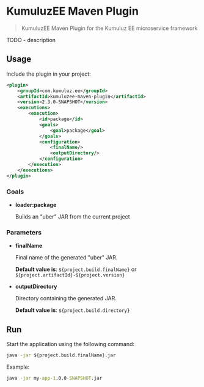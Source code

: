# KumuluzEE Maven Plugin

> KumuluzEE Maven Plugin for the Kumuluz EE microservice framework

TODO - description

## Usage

Include the plugin in your project:

```xml
<plugin>
    <groupId>com.kumuluz.ee</groupId>
    <artifactId>kumuluzee-maven-plugin</artifactId>
    <version>2.3.0-SNAPSHOT</version>
    <executions>
        <execution>
            <id>package</id>
            <goals>
                <goal>package</goal>
            </goals>
            <configuration>
                <finalName/>
                <outputDirectory/>
            </configuration>
        </execution>
    </executions>
</plugin>
```

### Goals

* __loader:package__

    Builds an "uber" JAR from the current project

### Parameters

* __finalName__

    Final name of the generated "uber" JAR.
    
    __Default value is__: `${project.build.finalName}` or `${project.artifactId}-${project.version}`
    
* __outputDirectory__

    Directory containing the generated JAR.
    
    __Default value is__: `${project.build.directory}`


## Run
Start the application using the following command:
```cmd
java -jar ${project.build.finalName}.jar
```
Example:
```cmd
java -jar my-app-1.0.0-SNAPSHOT.jar
```
